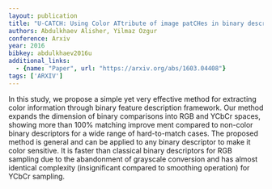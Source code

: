 ```yaml
---
layout: publication
title: "U-CATCH: Using Color ATtribute of image patCHes in binary descriptors"
authors: Abdulkhaev Alisher, Yilmaz Ozgur
conference: Arxiv
year: 2016
bibkey: abdulkhaev2016u
additional_links:
  - {name: "Paper", url: "https://arxiv.org/abs/1603.04408"}
tags: ['ARXIV']
---
```

In this study, we propose a simple yet very effective method for extracting
color information through binary feature description framework. Our method
expands the dimension of binary comparisons into RGB and YCbCr spaces, showing
more than 100% matching improve ment compared to non-color binary descriptors
for a wide range of hard-to-match cases. The proposed method is general and can
be applied to any binary descriptor to make it color sensitive. It is faster
than classical binary descriptors for RGB sampling due to the abandonment of
grayscale conversion and has almost identical complexity (insignificant compared
to smoothing operation) for YCbCr sampling.
